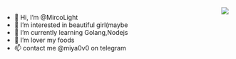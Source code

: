 <img align="right" src="https://github-readme-stats.vercel.app/api?username=MircoLight&show_icons=true&icon_color=CE1D2D&text_color=718096&bg_color=ffffff&hide_title=true" />


- 👋 Hi, I’m @MircoLight
- 👀 I’m interested in beautiful girl(maybe
- 🌱 I’m currently learning Golang,Nodejs
- 💞️ I’m lover my foods
- 📫 contact me @miya0v0 on telegram

<!---
halomiya/halomiya is a ✨ special ✨ repository because its `README.md` (this file) appears on your GitHub profile.
You can click the Preview link to take a look at your changes.
--->
